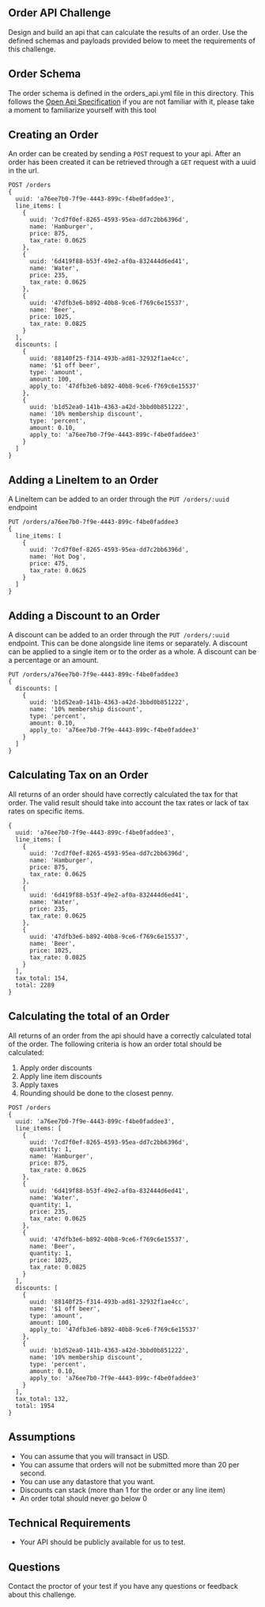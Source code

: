 ## Order API Challenge
Design and build an api that can calculate the results of an order. Use the defined schemas and payloads provided below to meet the requirements of this challenge.

## Order Schema
The order schema is defined in the orders_api.yml file in this directory. This follows the [Open Api Specification](https://swagger.io/specification/) if you are not familiar with it, please take a moment to familiarize yourself with this tool

## Creating an Order
An order can be created by sending a `POST` request to your api. After an order has been created it can be retrieved through a `GET` request with a uuid in the url.
```
POST /orders
{
  uuid: 'a76ee7b0-7f9e-4443-899c-f4be0faddee3',
  line_items: [
    {
      uuid: '7cd7f0ef-8265-4593-95ea-dd7c2bb6396d',
      name: 'Hamburger',
      price: 875,
      tax_rate: 0.0625
    },
    {
      uuid: '6d419f88-b53f-49e2-af0a-832444d6ed41',
      name: 'Water',
      price: 235,
      tax_rate: 0.0625
    },
    {
      uuid: '47dfb3e6-b892-40b8-9ce6-f769c6e15537',
      name: 'Beer',
      price: 1025,
      tax_rate: 0.0825
    }
  ],
  discounts: [
    {
      uuid: '88140f25-f314-493b-ad81-32932f1ae4cc',
      name: '$1 off beer',
      type: 'amount',
      amount: 100,
      apply_to: '47dfb3e6-b892-40b8-9ce6-f769c6e15537'
    },
    {
      uuid: 'b1d52ea0-141b-4363-a42d-3bbd0b851222',
      name: '10% membership discount',
      type: 'percent',
      amount: 0.10,
      apply_to: 'a76ee7b0-7f9e-4443-899c-f4be0faddee3'
    }
  ]
}
```

## Adding a LineItem to an Order
A LineItem can be added to an order through the `PUT /orders/:uuid` endpoint
```
PUT /orders/a76ee7b0-7f9e-4443-899c-f4be0faddee3
{
  line_items: [
    {
      uuid: '7cd7f0ef-8265-4593-95ea-dd7c2bb6396d',
      name: 'Hot Dog',
      price: 475,
      tax_rate: 0.0625
    }
  ]
}
```

## Adding a Discount to an Order
A discount can be added to an order through the `PUT /orders/:uuid` endpoint. This can be done alongside line items or separately.
A discount can be applied to a single item or to the order as a whole.
A discount can be a percentage or an amount.
```
PUT /orders/a76ee7b0-7f9e-4443-899c-f4be0faddee3
{
  discounts: [
    {
      uuid: 'b1d52ea0-141b-4363-a42d-3bbd0b851222',
      name: '10% membership discount',
      type: 'percent',
      amount: 0.10,
      apply_to: 'a76ee7b0-7f9e-4443-899c-f4be0faddee3'
    }
  ]
}
```

## Calculating Tax on an Order
All returns of an order should have correctly calculated the tax for that order. The valid result should take into account the tax rates or lack of tax rates on specific items.
```
{
  uuid: 'a76ee7b0-7f9e-4443-899c-f4be0faddee3',
  line_items: [
    {
      uuid: '7cd7f0ef-8265-4593-95ea-dd7c2bb6396d',
      name: 'Hamburger',
      price: 875,
      tax_rate: 0.0625
    },
    {
      uuid: '6d419f88-b53f-49e2-af0a-832444d6ed41',
      name: 'Water',
      price: 235,
      tax_rate: 0.0625
    },
    {
      uuid: '47dfb3e6-b892-40b8-9ce6-f769c6e15537',
      name: 'Beer',
      price: 1025,
      tax_rate: 0.0825
    }
  ],
  tax_total: 154,
  total: 2289
}
```

## Calculating the total of an Order
All returns of an order from the api should have a correctly calculated total of the order. The following criteria is how an order total should be calculated:
1. Apply order discounts
2. Apply line item discounts
2. Apply taxes
3. Rounding should be done to the closest penny.
```
POST /orders
{
  uuid: 'a76ee7b0-7f9e-4443-899c-f4be0faddee3',
  line_items: [
    {
      uuid: '7cd7f0ef-8265-4593-95ea-dd7c2bb6396d',
      quantity: 1,
      name: 'Hamburger',
      price: 875,
      tax_rate: 0.0625
    },
    {
      uuid: '6d419f88-b53f-49e2-af0a-832444d6ed41',
      name: 'Water',
      quantity: 1,
      price: 235,
      tax_rate: 0.0625
    },
    {
      uuid: '47dfb3e6-b892-40b8-9ce6-f769c6e15537',
      name: 'Beer',
      quantity: 1,
      price: 1025,
      tax_rate: 0.0825
    }
  ],
  discounts: [
    {
      uuid: '88140f25-f314-493b-ad81-32932f1ae4cc',
      name: '$1 off beer',
      type: 'amount',
      amount: 100,
      apply_to: '47dfb3e6-b892-40b8-9ce6-f769c6e15537'
    },
    {
      uuid: 'b1d52ea0-141b-4363-a42d-3bbd0b851222',
      name: '10% membership discount',
      type: 'percent',
      amount: 0.10,
      apply_to: 'a76ee7b0-7f9e-4443-899c-f4be0faddee3'
    }
  ],
  tax_total: 132,
  total: 1954
}
```


## Assumptions
* You can assume that you will transact in USD.
* You can assume that orders will not be submitted more than 20 per second.
* You can use any datastore that you want.
* Discounts can stack (more than 1 for the order or any line item)
* An order total should never go below 0

## Technical Requirements
* Your API should be publicly available for us to test.

## Questions
Contact the proctor of your test if you have any questions or feedback about this challenge.


